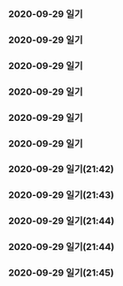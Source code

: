### 2020-09-29 일기
### 2020-09-29 일기
### 2020-09-29 일기
### 2020-09-29 일기
### 2020-09-29 일기
### 2020-09-29 일기
### 2020-09-29 일기(21:42)
### 2020-09-29 일기(21:43)
### 2020-09-29 일기(21:44)
### 2020-09-29 일기(21:44)
### 2020-09-29 일기(21:45)
